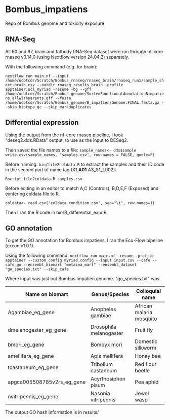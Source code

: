 # Bombus_impatiens
Repo of Bombus genome and toxicity exposure

## RNA-Seq

All 60 and 67, brain and fatbody RNA-Seq dataset were run through nf-core rnaseq v3.14.0 (using Nextflow version 24.04.2) separately.

With the following command (e.g. for brain):

`nextflow run main.nf --input /home/ucbtcdr/Scratch/Bombus_rnaseq/rnaseq_brain/rnaseq_run1/sample_sheet-brain.csv --outdir rnaseq_results_brain -profile apptainer,ucl_myriad -resume -bg --gff /home/ucbtcdr/Scratch/Bombus_genome/SortedFunctionalAnnotationBimpatiens.allwithparents.gff --fasta /home/ucbtcdr/Scratch/Bombus_genome/B_impatiensGenome.FINAL.fasta.gz --skip_biotype_qc --skip_markduplicates`

## Differential expression

Using the output from the nf-core rnaseq pipeline, I took "deseq2.dds.RData" output, to use as the input to DESeq2.

Then saved the file names to a file:
`sample_names<- dds$sample`
`write.csv(sample_names, "samples.csv", row.names = FALSE, quote=F)`

Before running: `bin/file2coldata.R` to extract the samples and their ID code in the second part of name tag (X1.**A01**.A3_S1_L002):

`Rscript file2coldata.R samples.csv`

Before editing in an editor to match A,C (Controls), B,D,E,F (Exposed) and exntering coldata file to R.

`coldata<- read.csv("coldata.condition.csv", sep="\t", row.names=1)`

Then I ran the R code in bin/R_differential_expr.R

## GO annotation

To get the GO annotation for Bombus impatiens, I ran the Eco-Flow pipeline (excon v1.0.1). 

Using the following command:
`nextflow run main.nf -resume -profile apptainer --custom_config myriad.config --input input.csv --cafe --cafe_go --ensembl_biomart "metazoa_mart" --ensembl_dataset "go_species.txt" --skip_cafe`

Where input was just out Bombus impatien genome. "go_species.txt" was 

 | Name on biomart | Genus/Species | Colloquial name |
| --------------- | --------------- | --------------- | 
 | Agambiae_eg_gene | Anopheles gambiae | African malaria mosquito | 
 | dmelanogaster_eg_gene | Drosophila melanogaster | Fruit fly | 
 | bmori_eg_gene | Bombyx mori | Domestic silkworm | 
 | amellifera_eg_gene | Apis mellifera | Honey bee | 
 | tcastaneum_eg_gene | Tribolium castaneum | Red flour beetle | 
 | apgca005508785v2rs_eg_gene | Acyrthosiphon pisum | Pea aphid | 
 | nvitripennis_eg_gene | Nasonia vitripennis | Jewel wasp |

The output GO hash information is in results/
